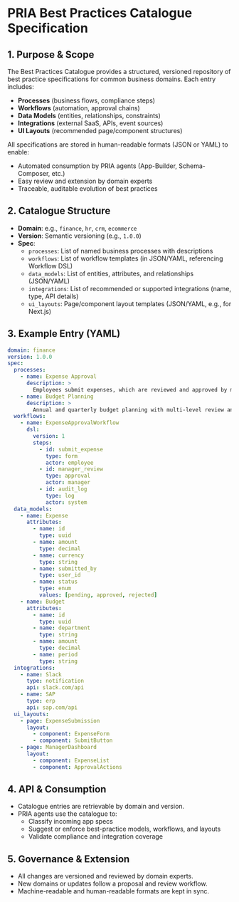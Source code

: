 # PRIA Best Practices Catalogue Specification

## 1. Purpose & Scope

The Best Practices Catalogue provides a structured, versioned repository of best practice specifications for common business domains. Each entry includes:
- **Processes** (business flows, compliance steps)
- **Workflows** (automation, approval chains)
- **Data Models** (entities, relationships, constraints)
- **Integrations** (external SaaS, APIs, event sources)
- **UI Layouts** (recommended page/component structures)

All specifications are stored in human-readable formats (JSON or YAML) to enable:
- Automated consumption by PRIA agents (App-Builder, Schema-Composer, etc.)
- Easy review and extension by domain experts
- Traceable, auditable evolution of best practices

## 2. Catalogue Structure

- **Domain**: e.g., `finance`, `hr`, `crm`, `ecommerce`
- **Version**: Semantic versioning (e.g., `1.0.0`)
- **Spec**:
  - `processes`: List of named business processes with descriptions
  - `workflows`: List of workflow templates (in JSON/YAML, referencing Workflow DSL)
  - `data_models`: List of entities, attributes, and relationships (JSON/YAML)
  - `integrations`: List of recommended or supported integrations (name, type, API details)
  - `ui_layouts`: Page/component layout templates (JSON/YAML, e.g., for Next.js)

## 3. Example Entry (YAML)

```yaml
domain: finance
version: 1.0.0
spec:
  processes:
    - name: Expense Approval
      description: >
        Employees submit expenses, which are reviewed and approved by managers. Includes policy checks and audit trail.
    - name: Budget Planning
      description: >
        Annual and quarterly budget planning with multi-level review and sign-off.
  workflows:
    - name: ExpenseApprovalWorkflow
      dsl:
        version: 1
        steps:
          - id: submit_expense
            type: form
            actor: employee
          - id: manager_review
            type: approval
            actor: manager
          - id: audit_log
            type: log
            actor: system
  data_models:
    - name: Expense
      attributes:
        - name: id
          type: uuid
        - name: amount
          type: decimal
        - name: currency
          type: string
        - name: submitted_by
          type: user_id
        - name: status
          type: enum
          values: [pending, approved, rejected]
    - name: Budget
      attributes:
        - name: id
          type: uuid
        - name: department
          type: string
        - name: amount
          type: decimal
        - name: period
          type: string
  integrations:
    - name: Slack
      type: notification
      api: slack.com/api
    - name: SAP
      type: erp
      api: sap.com/api
  ui_layouts:
    - page: ExpenseSubmission
      layout:
        - component: ExpenseForm
        - component: SubmitButton
    - page: ManagerDashboard
      layout:
        - component: ExpenseList
        - component: ApprovalActions
```

## 4. API & Consumption

- Catalogue entries are retrievable by domain and version.
- PRIA agents use the catalogue to:
  - Classify incoming app specs
  - Suggest or enforce best-practice models, workflows, and layouts
  - Validate compliance and integration coverage

## 5. Governance & Extension

- All changes are versioned and reviewed by domain experts.
- New domains or updates follow a proposal and review workflow.
- Machine-readable and human-readable formats are kept in sync. 
